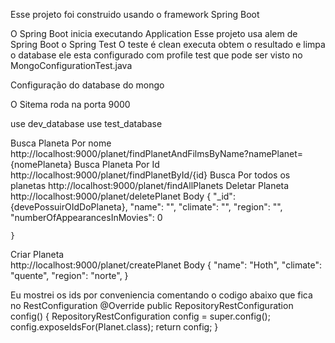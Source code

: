 
Esse projeto foi construido usando o framework Spring Boot


O Spring Boot inicia executando  Application
Esse projeto usa alem de Spring Boot o Spring Test
O teste é clean executa obtem o resultado e limpa o database ele esta configurado
 com profile test que pode ser visto no MongoConfigurationTest.java

Configuração do database do mongo 

O Sitema roda na porta 9000


use dev_database
use test_database

Busca Planeta Por nome
http://localhost:9000/planet/findPlanetAndFilmsByName?namePlanet={nomePlaneta}
Busca Planeta Por Id
http://localhost:9000/planet/findPlanetById/{id}
Busca Por todos os planetas
http://localhost:9000/planet/findAllPlanets
Deletar Planeta
http://localhost:9000/planet/deletePlanet
Body
    {
        "_id": {devePossuirOIdDoPlaneta},
        "name": "",
        "climate": "",
        "region": "",
        "numberOfAppearancesInMovies": 0
        
    }
 Criar Planeta  
 http://localhost:9000/planet/createPlanet
 Body
    {
      "name": "Hoth",
  	  "climate": "quente",
    	  "region": "norte",
    }
    

Eu mostrei os ids por conveniencia
comentando o codigo abaixo que fica no RestConfiguration 
	@Override
    public RepositoryRestConfiguration config() {
        RepositoryRestConfiguration config = super.config();
        config.exposeIdsFor(Planet.class);
        return config; 
    }
    





